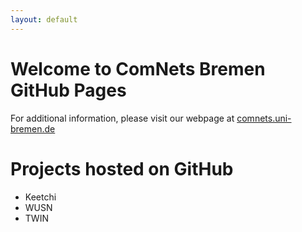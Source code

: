 ```yaml
---
layout: default
---
```


Welcome to ComNets Bremen GitHub Pages
======================================

For additional information, please visit our webpage at
[comnets.uni-bremen.de](https://www.comnets.uni-bremen.de "ComNets Bremen")


Projects hosted on GitHub
=========================

- Keetchi
- WUSN
- TWIN
